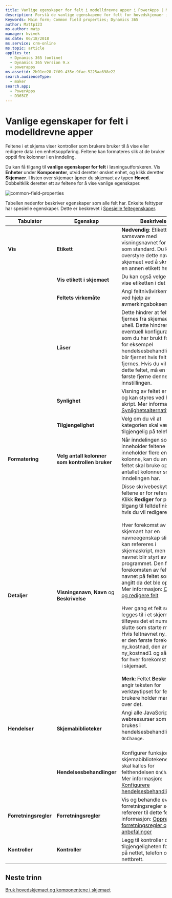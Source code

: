 ```yaml
---
title: Vanlige egenskaper for felt i modelldrevne apper i PowerApps | MicrosoftDocs
description: Forstå de vanlige egenskapene for felt for hovedskjemaer i Dynamics 365 for Customer Engagement
Keywords: Main form; Common field properties; Dynamics 365
author: Mattp123
ms.author: matp
manager: kvivek
ms.date: 06/18/2018
ms.service: crm-online
ms.topic: article
applies_to:
  - Dynamics 365 (online)
  - Dynamics 365 Version 9.x
  - powerapps
ms.assetid: 2b91ee28-7f09-435e-9fae-5225aa698e22
search.audienceType:
  - maker
search.app:
  - PowerApps
  - D365CE
---
```

# <a name="model-driven-app-common-field-properties"></a>Vanlige egenskaper for felt i modelldrevne apper

 Feltene i et skjema viser kontroller som brukere bruker til å vise eller redigere data i en enhetsoppføring. Feltene kan formateres slik at de bruker opptil fire kolonner i en inndeling.  

Du kan få tilgang til **vanlige egenskaper for felt** i løsningsutforskeren. Vis **Enheter** under **Komponenter**, utvid deretter ønsket enhet, og klikk deretter **Skjemaer**. I listen over skjemaer åpner du skjemaet av typen **Hoved**. Dobbeltklik deretter ett av feltene for å vise vanlige egenskaper.

![common-field-properties](media/common-field-properties.png)
  
Tabellen nedenfor beskriver egenskaper som alle felt har. Enkelte felttyper har spesielle egenskaper. Dette er beskrevet i [Spesielle feltegenskaper](special-field-properties-legacy.md).  
  
|Tabulator|Egenskap|Beskrivelse|  
|---------|--------------|-----------------|  
|**Vis**|**Etikett**|**Nødvendig**: Etiketten vil samsvare med visningsnavnet for feltet som standard. Du kan overstyre dette navnet for skjemaet ved å skrive inn en annen etikett her.|  
||**Vis etikett i skjemaet**|Du kan også velge ikke å vise etiketten i det hele tatt.|  
||**Feltets virkemåte**|Angi feltnivåvirkemåten ved hjelp av avmerkingsboksene.|  
||**Låser**|Dette hindrer at feltet fjernes fra skjemaet ved et uhell. Dette hindrer at eventuell konfigurasjon som du har brukt for feltet, for eksempel hendelsesbehandlinger, blir fjernet hvis feltet fjernes. Hvis du vil fjerne dette feltet, må en tilpasser første fjerne denne innstillingen.|  
||**Synlighet**|Visning av feltet er valgfritt og kan styres ved hjelp av skript. Mer informasjon: [Synlighetsalternativer](visibility-options-legacy.md)|  
||**Tilgjengelighet**|Velg om du vil at kategorien skal være tilgjengelig på telefonen.|
|**Formatering**|**Velg antall kolonner som kontrollen bruker**|Når inndelingen som inneholder feltene inneholder flere enn én kolonne, kan du angi at feltet skal bruke opptil antallet kolonner som inndelingen har.|  
|**Detaljer**|**Visningsnavn**, **Navn** og **Beskrivelse**|Disse skrivebeskyttede feltene er for referanse. Klikk **Rediger** for praktisk tilgang til feltdefinisjonen hvis du vil redigere den.<br /><br /> Hver forekomst av et felt i skjemaet har en navneegenskap slik at de kan refereres i skjemaskript, men dette navnet blir styrt av programmet. Den første forekomsten av feltet er navnet på feltet som ble angitt da det ble opprettet. Mer informasjon: [Opprette og redigere felt](../common-data-service/create-edit-fields.md)<br /><br /> Hver gang et felt som legges til i et skjema, tilføyes det et nummer på slutte som starte med 1. Hvis feltnavnet ny_kostnad, er den første forekomsten ny_kostnad, den andre er ny_kostnad1 og så videre, for hver forekomst av feltet i skjemaet.<br /><br />**Merk:** Feltet **Beskrivelse** angir teksten for verktøytipset for feltet når brukere holder markøren over det.|  
|**Hendelser**|**Skjemabiblioteker**|Angi alle JavaScript-webressurser som skal brukes i hendelsesbehandlingsfeltet `OnChange`.<br /><br />|  
||**Hendelsesbehandlinger**|Konfigurer funksjoner fra skjemabibliotekene som skal kalles for felthendelsen `OnChange`. Mer informasjon: [Konfigurere hendelsesbehandlinger](configure-event-handlers-legacy.md)|  
|**Forretningsregler**|**Forretningsregler**|Vis og behandle eventuelle forretningsregler som refererer til dette feltet. Mer informasjon: [Opprette forretningsregler og anbefalinger](create-business-rules-recommendations-apply-logic-form.md)|  
|**Kontroller**|**Kontroller**|Legg til kontroller og angi tilgjengeligheten for dem på nettet, telefon og nettbrett.|  

## <a name="next-steps"></a>Neste trinn

[Bruk hovedskjemaet og komponentene i skjemaet](use-main-form-and-components.md)
